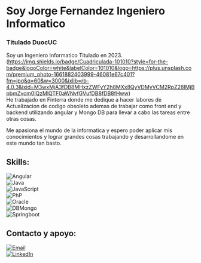 #  Soy Jorge Fernandez Ingeniero Informatico 
### Titulado DuocUC
Soy un Ingeniero Informatico Titulado en 2023.
(https://img.shields.io/badge/Cuadriculada-101010?style=for-the-badge&logoColor=white&labelColor=101010&logo=https://plus.unsplash.com/premium_photo-1661882403999-46081e67c401?fm=jpg&q=60&w=3000&ixlib=rb-4.0.3&ixid=M3wxMjA3fDB8MHxzZWFyY2h8MXx8QyVDMyVCM2RpZ28lMjBpbmZvcm0lQzMlQTF0aWNvfGVufDB8fDB8fHww)</br>
He trabajado en Finterra donde me dedique a hacer labores de Actualizacion de codigo obsoleto ademas de trabajar como front end y backend utilizando angular y Mongo DB para llevar a cabo las tareas entre otras cosas.

Me apasiona el mundo de la informatica y espero poder aplicar mis conocimientos y lograr grandes cosas trabajando y desarrollandome en este mundo tan basto.

## Skills:
![Angular](https://img.shields.io/badge/Angular-800020?style=for-the-badge&logo=angular&logoColor=white&labelColor=101010)</br>
![Java](https://img.shields.io/badge/Java-ED8B00?style=for-the-badge&logo=java&logoColor=white&labelColor=101010)</br>
![JavaScript](https://img.shields.io/badge/JavaScript-F7DF1E?style=for-the-badge&logo=javascript&logoColor=white&labelColor=101010)</br>
![PhP](https://img.shields.io/badge/PHP-787CB5?style=for-the-badge&logo=php&logoColor=white&labelColor=101010)</br>
![Oracle](https://img.shields.io/badge/Oracle-E94E1B?style=for-the-badge&logo=oracle&logoColor=white&labelColor=101010)</br>
![DBMongo](https://img.shields.io/badge/MongoDB-47A248?style=for-the-badge&logo=mongodb&logoColor=white&labelColor=101010)</br>
![Springboot](https://img.shields.io/badge/Spring%20Boot-6DB33F?style=for-the-badge&logo=spring&logoColor=white&labelColor=101010)</br>

## Contacto y apoyo:
[![Email](https://img.shields.io/badge/Email-jor.fernandezj%40duocuc.cl-101010?style=for-the-badge&logo=mail&logoColor=white)](mailto:jor.fernandezj@duocuc.cl)</br>
[![LinkedIn](https://img.shields.io/badge/LinkedIn-0A66C2?style=for-the-badge&logo=linkedin&logoColor=white)](https://www.linkedin.com/in/jorge-fernandez-5b8042246/)</br>
